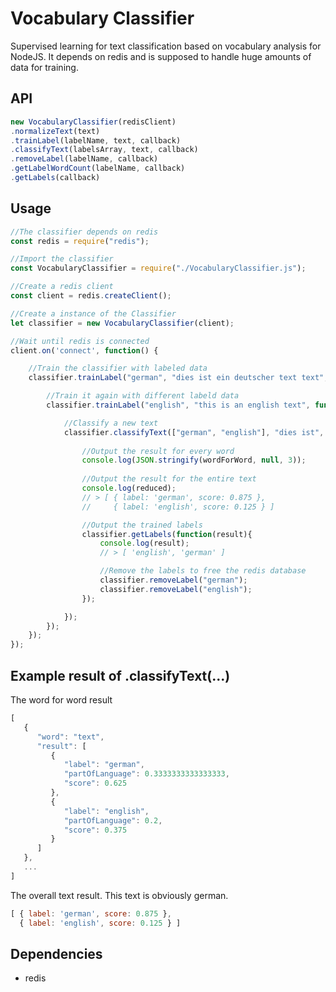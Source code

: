 # Vocabulary Classifier
Supervised learning for text classification based on vocabulary analysis for NodeJS. It depends on redis and is supposed to handle huge amounts of data for training.

## API
``` Javascript
new VocabularyClassifier(redisClient)
.normalizeText(text)
.trainLabel(labelName, text, callback)
.classifyText(labelsArray, text, callback)
.removeLabel(labelName, callback)
.getLabelWordCount(labelName, callback)
.getLabels(callback)
```

## Usage
``` Javascript
//The classifier depends on redis
const redis = require("redis"); 

//Import the classifier
const VocabularyClassifier = require("./VocabularyClassifier.js"); 

//Create a redis client
const client = redis.createClient();

//Create a instance of the Classifier
let classifier = new VocabularyClassifier(client);

//Wait until redis is connected
client.on('connect', function() {

    //Train the classifier with labeled data
    classifier.trainLabel("german", "dies ist ein deutscher text text", function(){

        //Train it again with different labeld data
        classifier.trainLabel("english", "this is an english text", function(){

            //Classify a new text
            classifier.classifyText(["german", "english"], "dies ist", function(wordForWord, reduced){
                
                //Output the result for every word
                console.log(JSON.stringify(wordForWord, null, 3));
                
                //Output the result for the entire text
                console.log(reduced);
                // > [ { label: 'german', score: 0.875 },
                //     { label: 'english', score: 0.125 } ]

                //Output the trained labels
                classifier.getLabels(function(result){
                    console.log(result);
                    // > [ 'english', 'german' ]

                    //Remove the labels to free the redis database
                    classifier.removeLabel("german");
                    classifier.removeLabel("english");
                });

            });
        });
    });
});
```

## Example result of .classifyText(...)
The word for word result
``` Javascript
[
   {
      "word": "text",
      "result": [
         {
            "label": "german",
            "partOfLanguage": 0.3333333333333333,
            "score": 0.625
         },
         {
            "label": "english",
            "partOfLanguage": 0.2,
            "score": 0.375
         }
      ]
   },
   ...
]
```

The overall text result. This text is obviously german. 
``` Javascript
[ { label: 'german', score: 0.875 },
  { label: 'english', score: 0.125 } ]
```

## Dependencies
* redis
